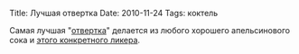 Title: Лучшая отвертка
Date: 2010-11-24
Tags: коктель

<div class="text"><p>Самая лучшая "<a href="http://ru.wikipedia.org/wiki/%D0%9E%D1%82%D0%B2%D1%91%D1%80%D1%82%D0%BA%D0%B0_(%D0%BA%D0%BE%D0%BA%D1%82%D0%B5%D0%B9%D0%BB%D1%8C)">отвертка</a>" делается из любого хорошего апельсинового сока и <a href="http://en.wikipedia.org/wiki/Minttu">этого конкретного ликера</a>.</p></div>